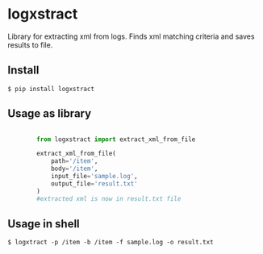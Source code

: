 logxstract
========================

Library for extracting xml from logs. Finds xml matching criteria and saves results to file.

## Install

```shell
$ pip install logxstract
```

## Usage as library

```python

        from logxstract import extract_xml_from_file

        extract_xml_from_file(
            path='/item',
            body='/item',
            input_file='sample.log',
            output_file='result.txt'
        )
        #extracted xml is now in result.txt file
```

## Usage in shell

```shell
$ logxtract -p /item -b /item -f sample.log -o result.txt
```
